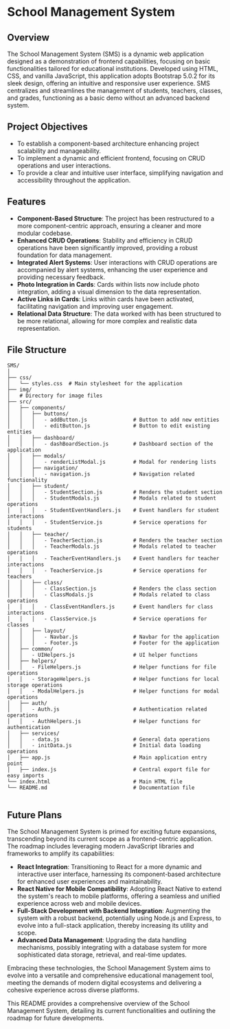 # School Management System

## Overview

The School Management System (SMS) is a dynamic web application designed as a demonstration of frontend capabilities, focusing on basic functionalities tailored for educational institutions. Developed using HTML, CSS, and vanilla JavaScript, this application adopts Bootstrap 5.0.2 for its sleek design, offering an intuitive and responsive user experience. SMS centralizes and streamlines the management of students, teachers, classes, and grades, functioning as a basic demo without an advanced backend system.

## Project Objectives

- To establish a component-based architecture enhancing project scalability and manageability.
- To implement a dynamic and efficient frontend, focusing on CRUD operations and user interactions.
- To provide a clear and intuitive user interface, simplifying navigation and accessibility throughout the application.

## Features

- **Component-Based Structure**: The project has been restructured to a more component-centric approach, ensuring a cleaner and more modular codebase.
- **Enhanced CRUD Operations**: Stability and efficiency in CRUD operations have been significantly improved, providing a robust foundation for data management.
- **Integrated Alert Systems**: User interactions with CRUD operations are accompanied by alert systems, enhancing the user experience and providing necessary feedback.
- **Photo Integration in Cards**: Cards within lists now include photo integration, adding a visual dimension to the data representation.
- **Active Links in Cards**: Links within cards have been activated, facilitating navigation and improving user engagement.
- **Relational Data Structure**: The data worked with has been structured to be more relational, allowing for more complex and realistic data representation.

## File Structure

```
SMS/
│
├── css/
│   └── styles.css  # Main stylesheet for the application
├── img/
│   # Directory for image files
├── src/
│   ├── components/
│   │   ├── buttons/
│   │   │   - addButton.js               # Button to add new entities
│   │   │   - editButton.js              # Button to edit existing entities
│   │   ├── dashboard/
│   │   │   - dashBoardSection.js        # Dashboard section of the application
│   │   ├── modals/
│   │   │   - renderListModal.js         # Modal for rendering lists
│   │   ├── navigation/
│   │   │   - navigation.js              # Navigation related functionality
│   │   ├── student/
│   │   │   - StudentSection.js          # Renders the student section
│   │   │   - StudentModals.js           # Modals related to student operations
│   │   │   - StudentEventHandlers.js    # Event handlers for student interactions
│   │   │   - StudentService.js          # Service operations for students
│   │   ├── teacher/
│   │   │   - TeacherSection.js          # Renders the teacher section
│   │   │   - TeacherModals.js           # Modals related to teacher operations
│   │   │   - TeacherEventHandlers.js    # Event handlers for teacher interactions
│   │   │   - TeacherService.js          # Service operations for teachers
│   │   ├── class/
│   │   │   - ClassSection.js            # Renders the class section
│   │   │   - ClassModals.js             # Modals related to class operations
│   │   │   - ClassEventHandlers.js      # Event handlers for class interactions
│   │   │   - ClassService.js            # Service operations for classes
│   │   ├── layout/
│   │   │   - Navbar.js                  # Navbar for the application
│   │   │   - Footer.js                  # Footer for the application
│   ├── common/
│   │   - UIHelpers.js                   # UI helper functions
│   ├── helpers/
│   │   - FileHelpers.js                 # Helper functions for file operations
│   │   - StorageHelpers.js              # Helper functions for local storage operations
│   │   - ModalHelpers.js                # Helper functions for modal operations
│   ├── auth/
│   │   - Auth.js                        # Authentication related operations
│   │   - AuthHelpers.js                 # Helper functions for authentication
│   ├── services/
│   │   - data.js                        # General data operations
│   │   - initData.js                    # Initial data loading operations
│   ├── app.js                           # Main application entry point
│   ├── index.js                         # Central export file for easy imports
└── index.html                           # Main HTML file
└── README.md                            # Documentation file


```

## Future Plans

The School Management System is primed for exciting future expansions, transcending beyond its current scope as a frontend-centric application. The roadmap includes leveraging modern JavaScript libraries and frameworks to amplify its capabilities:

- **React Integration**: Transitioning to React for a more dynamic and interactive user interface, harnessing its component-based architecture for enhanced user experiences and maintainability.
- **React Native for Mobile Compatibility**: Adopting React Native to extend the system's reach to mobile platforms, offering a seamless and unified experience across web and mobile devices.
- **Full-Stack Development with Backend Integration**: Augmenting the system with a robust backend, potentially using Node.js and Express, to evolve into a full-stack application, thereby increasing its utility and scope.
- **Advanced Data Management**: Upgrading the data handling mechanisms, possibly integrating with a database system for more sophisticated data storage, retrieval, and real-time updates.

Embracing these technologies, the School Management System aims to evolve into a versatile and comprehensive educational management tool, meeting the demands of modern digital ecosystems and delivering a cohesive experience across diverse platforms.

This README provides a comprehensive overview of the School Management System, detailing its current functionalities and outlining the roadmap for future developments.
